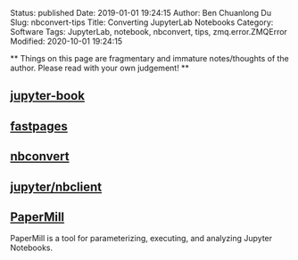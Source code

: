 Status: published
Date: 2019-01-01 19:24:15
Author: Ben Chuanlong Du
Slug: nbconvert-tips
Title: Converting JupyterLab Notebooks
Category: Software
Tags: JupyterLab, notebook, nbconvert, tips, zmq.error.ZMQError
Modified: 2020-10-01 19:24:15

**
Things on this page are
fragmentary and immature notes/thoughts of the author.
Please read with your own judgement!
**


## [jupyter-book](http://www.legendu.net/misc/blog/tips-on-jupyter-book/)

## [fastpages](https://github.com/fastai/fastpages)

## [nbconvert](http://www.legendu.net/misc/blog/tips-on-nbconvert)

## [jupyter/nbclient](https://github.com/jupyter/nbclient)

## [PaperMill](https://github.com/nteract/papermill)

PaperMill is a tool for parameterizing, executing, and analyzing Jupyter Notebooks.
